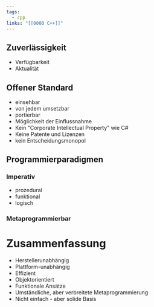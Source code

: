 ```yaml
---
tags:
  - cpp
links: "[[0000 C++]]"
---
```

## Zuverlässigkeit
- Verfügbarkeit
- Aktualität

## Offener Standard
- einsehbar
- von jedem umsetzbar
- portierbar
- Möglichkeit der Einflussnahme
- Kein "Corporate Intellectual Property" wie C#
- Keine Patente und Lizenzen
- kein Entscheidungsmonopol

## Programmierparadigmen
### Imperativ
- prozedural
- funktional
- logisch
### Metaprogrammierbar
# Zusammenfassung
- Herstellerunabhängig
- Plattform-unabhängig
- Effizient
- Objektorientiert
- Funktionale Ansätze
- Umständliche, aber verbreitete Metaprogrammierung
- Nicht einfach - aber solide Basis
